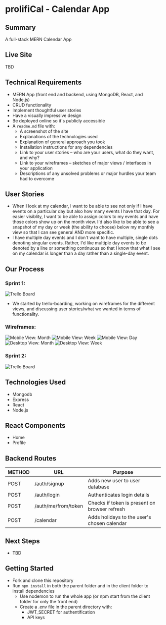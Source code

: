 # prolifiCal - Calendar App

## Summary
 A full-stack MERN Calendar App

## Live Site
TBD

## Technical Requirements
* MERN App (front end and backend, using MongoDB, React, and Node.js)
* CRUD functionality
* Implement thoughtful user stories
* Have a visually impressive design
* Be deployed online so it's publicly accessible
* A `readme.md` file with:
    * A screenshot of the site
    * Explanations of the technologies used
    * Explanation of general approach you took
    * Installation instructions for any dependencies
    * Link to your user stories – who are your users, what do they want, and why?
    * Link to your wireframes – sketches of major views / interfaces in your application
    * Descriptions of any unsolved problems or major hurdles your team had to overcome

## User Stories
* When I look at my calendar, I want to be able to see not only if I have events on a particular day but also how many events I have that day. For easier visiblity, I want to be able to assign colors to my events and have those colors show up on the month view. I'd also like to be able to see a snapshot of my day or week (the ability to choose) below my monthly view so that I can see general AND more specific. 
* I have multiple day events and I don't want to have multiple, single dots denoting singular events. Rather, I'd like multiple day events to be denoted by a line or something continuous so that I know that what I see on my calendar is longer than a day rather than a single-day event. 

## Our Process
### Sprint 1:
![Trello Board](/public/images/sprint-1.png)
* We started by trello-boarding, working on wireframes for the different views, and discussing user stories/what we wanted in terms of functionality.

### Wireframes:
![Mobile View: Month](/public/images/mobile-month-view.png)
![Mobile View: Week](/public/images/mobile-week-view.png)
![Mobile View: Day](/public/images/mobile-day-view.png)
![Desktop View: Month](/public/images/desktop-month-view.png)
![Desktop View: Week](/public/images/desktop-week-view.png)

### Sprint 2:
![Trello Board](/public/images/sprint-2.png)

## Technologies Used
* Mongodb
* Express
* React
* Node.js

## React Components
* Home
* Profile

## Backend Routes
METHOD | URL | Purpose
--- | --- | ---
POST | /auth/signup | Adds new user to user database
POST | /auth/login | Authenticates login details
POST | /auth/me/from/token | Checks if token is present on browser refresh
POST | /calendar | Adds holidays to the user's chosen calendar

## Next Steps
* TBD

## Getting Started
* Fork and clone this repository
* Run `npm install` in both the parent folder and in the client folder to install dependencies
    * Use nodemon to run the whole app (or npm start from the client folder for only the front end)
    * Create a .env file in the parent directory with: 
        * JWT_SECRET for authentification
        * API keys